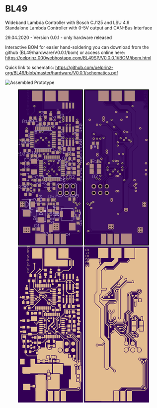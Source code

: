 # BL49
Wideband Lambda Controller with Bosch CJ125 and LSU 4.9<br/>
Standalone Lambda Controller with 0-5V output and CAN-Bus Interface<br/>

29.04.2020 - Version 0.0.1 - only hardware released<br/>


Interactive BOM for easier hand-soldering you can download from the github (BL49/hardware/V0.0.1/bom)
or access online here: https://oelprinz.000webhostapp.com/BL49SP/V0.0.0.1/iBOM/ibom.html <br/>

Quick link to schematic: https://github.com/oelprinz-org/BL49/blob/master/hardware/V0.0.1/schematics.pdf <br/>

<img src="hardware/V0.0.1/V0.0.1_assembled.jpeg" title="Assembled Prototype">

<p align="center">
  <img src="hardware/V0.0.1/top.png" title="Top Side">
  <img src="hardware/V0.0.1/bottom.png" alt="accessibility text"><br/>
    <img src="hardware/V0.0.1/top_layer.png" title="Top Side">
  <img src="hardware/V0.0.1/bottom_layer.png" alt="accessibility text">
</p>
